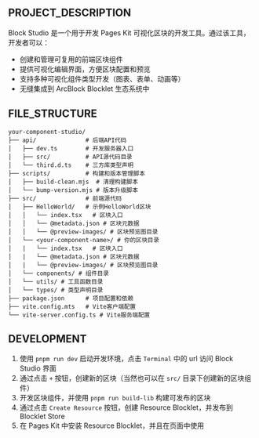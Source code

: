 ## PROJECT_DESCRIPTION

Block Studio 是一个用于开发 Pages Kit 可视化区块的开发工具。通过该工具，开发者可以：

- 创建和管理可复用的前端区块组件
- 提供可视化编辑界面，方便区块配置和预览
- 支持多种可视化组件类型开发（图表、表单、动画等）
- 无缝集成到 ArcBlock Blocklet 生态系统中

## FILE_STRUCTURE

```
your-component-studio/
├── api/              # 后端API代码
│   ├── dev.ts        # 开发服务器入口
│   ├── src/          # API源代码目录
│   └── third.d.ts    # 三方库类型声明
├── scripts/          # 构建和版本管理脚本
│   ├── build-clean.mjs  # 清理构建脚本
│   └── bump-version.mjs # 版本升级脚本
├── src/              # 前端源代码
│   ├── HelloWorld/   # 示例HelloWorld区块
│   │   └── index.tsx   # 区块入口
│   │   └── @metadata.json # 区块元数据
│   │   └── @preview-images/ # 区块预览图目录
│   └── <your-component-name>/ # 你的区块目录
│   |   └── index.tsx   # 区块入口
│   |   └── @metadata.json # 区块元数据
│   |   └── @preview-images/ # 区块预览图目录
│   └── components/ # 组件目录
│   └── utils/ # 工具函数目录
│   └── types/ # 类型声明目录
├── package.json      # 项目配置和依赖
├── vite.config.mts   # Vite客户端配置
└── vite-server.config.ts # Vite服务端配置
```

## DEVELOPMENT

1. 使用 `pnpm run dev` 启动开发环境，点击 `Terminal` 中的 url 访问 Block Studio 界面
2. 通过点击 `+` 按钮，创建新的区块（当然也可以在 `src/` 目录下创建新的区块组件）
3. 开发区块组件，并使用 `pnpm run build-lib` 构建可发布的区块
4. 通过点击 `Create Resource` 按钮，创建 Resource Blocklet，并发布到 Blocklet Store
5. 在 Pages Kit 中安装 Resource Blocklet，并且在页面中使用
